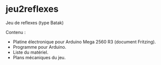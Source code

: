 # jeu2reflexes

Jeu de reflexes (type Batak)

Contenu :
- Platine électronique pour Arduino Mega 2560 R3 (document Fritzing).
- Programme pour Arduino.
- Liste du matériel.
- Plans mécaniques du jeu.
